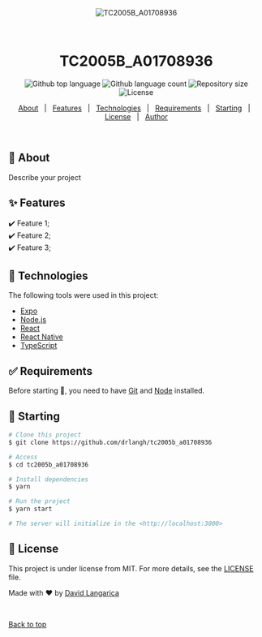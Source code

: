 <div align="center" id="top"> 
  <img src="./.github/app.gif" alt="TC2005B_A01708936" />

  &#xa0;

  <!-- <a href="https://tc2005b_a01708936.netlify.app">Demo</a> -->
</div>

<h1 align="center">TC2005B_A01708936</h1>

<p align="center">
  <img alt="Github top language" src="https://img.shields.io/github/languages/top/drlangh/tc2005b_a01708936?color=56BEB8">

  <img alt="Github language count" src="https://img.shields.io/github/languages/count/drlangh/tc2005b_a01708936?color=56BEB8">

  <img alt="Repository size" src="https://img.shields.io/github/repo-size/drlangh/tc2005b_a01708936?color=56BEB8">

  <img alt="License" src="https://img.shields.io/github/license/drlangh/tc2005b_a01708936?color=56BEB8">

  <!-- <img alt="Github issues" src="https://img.shields.io/github/issues/drlangh/tc2005b_a01708936?color=56BEB8" /> -->

  <!-- <img alt="Github forks" src="https://img.shields.io/github/forks/drlangh/tc2005b_a01708936?color=56BEB8" /> -->

  <!-- <img alt="Github stars" src="https://img.shields.io/github/stars/drlangh/tc2005b_a01708936?color=56BEB8" /> -->
</p>

<!-- Status -->

<!-- <h4 align="center"> 
	🚧  TC2005B_A01708936 🚀 Under construction...  🚧
</h4> 

<hr> -->

<p align="center">
  <a href="#dart-about">About</a> &#xa0; | &#xa0; 
  <a href="#sparkles-features">Features</a> &#xa0; | &#xa0;
  <a href="#rocket-technologies">Technologies</a> &#xa0; | &#xa0;
  <a href="#white_check_mark-requirements">Requirements</a> &#xa0; | &#xa0;
  <a href="#checkered_flag-starting">Starting</a> &#xa0; | &#xa0;
  <a href="#memo-license">License</a> &#xa0; | &#xa0;
  <a href="https://github.com/drlangh" target="_blank">Author</a>
</p>

<br>

## :dart: About ##

Describe your project

## :sparkles: Features ##

:heavy_check_mark: Feature 1;\
:heavy_check_mark: Feature 2;\
:heavy_check_mark: Feature 3;

## :rocket: Technologies ##

The following tools were used in this project:

- [Expo](https://expo.io/)
- [Node.js](https://nodejs.org/en/)
- [React](https://pt-br.reactjs.org/)
- [React Native](https://reactnative.dev/)
- [TypeScript](https://www.typescriptlang.org/)

## :white_check_mark: Requirements ##

Before starting :checkered_flag:, you need to have [Git](https://git-scm.com) and [Node](https://nodejs.org/en/) installed.

## :checkered_flag: Starting ##

```bash
# Clone this project
$ git clone https://github.com/drlangh/tc2005b_a01708936

# Access
$ cd tc2005b_a01708936

# Install dependencies
$ yarn

# Run the project
$ yarn start

# The server will initialize in the <http://localhost:3000>
```

## :memo: License ##

This project is under license from MIT. For more details, see the [LICENSE](LICENSE.md) file.


Made with :heart: by <a href="https://github.com/drlangh" target="_blank">David Langarica</a>

&#xa0;

<a href="#top">Back to top</a>
